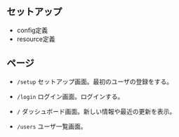 ## セットアップ

- config定義
- resource定義

## ページ

- `/setup`
セットアップ画面。最初のユーザの登録をする。

- `/login`
ログイン画面。ログインする。

- `/`
ダッシュボード画面。新しい情報や最近の更新を表示。

- `/users`
ユーザ一覧画面。
